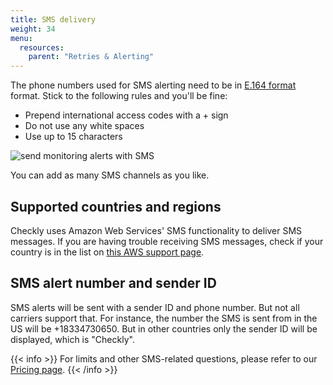 ```yaml
---
title: SMS delivery
weight: 34
menu:
  resources:
    parent: "Retries & Alerting"
---
```


The phone numbers used for SMS alerting need to be in [E.164 format](https://www.twilio.com/docs/glossary/what-e164) format. Stick to the following rules and you'll be fine:

- Prepend international access codes with a + sign
- Do not use any white spaces
- Use up to 15 characters

![send monitoring alerts with SMS](/docs/images/alerting/sms.png)

You can add as many SMS channels as you like.

## Supported countries and regions

Checkly uses Amazon Web Services' SMS functionality to deliver SMS messages. If you are having trouble receiving SMS
messages, check if your country is in the list on [this AWS support page](https://docs.aws.amazon.com/sns/latest/dg/sms_supported-countries.html).

## SMS alert number and sender ID

SMS alerts will be sent with a sender ID and phone number. But not all carriers support that. For instance, the number the SMS is sent from in the US will be +18334730650. But in other countries only the sender ID will be displayed, which is "Checkly". 

{{< info >}}
For limits and other SMS-related questions, please refer to our [Pricing page](https://www.checklyhq.com/pricing#features).
{{< /info >}}
